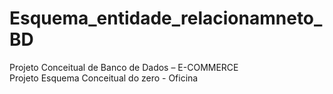 # Esquema_entidade_relacionamneto_BD
Projeto Conceitual de Banco de Dados – E-COMMERCE <br>
Projeto  Esquema Conceitual do zero - Oficina
